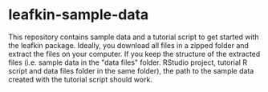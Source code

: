# leafkin-sample-data
This repository contains sample data and a tutorial script to get started with the leafkin package. Ideally, you download all files in a zipped folder and extract the files on your computer. If you keep the structure of the extracted files (i.e. sample data in the "data files" folder. RStudio project, tutorial R script and data files folder in the same folder), the path to the sample data created with the tutorial script should work.
